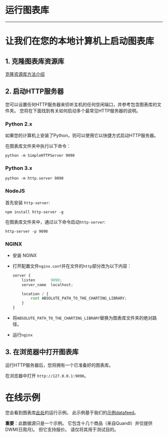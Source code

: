 # 运行图表库

---

# 让我们在您的本地计算机上启动图表库

## 1. 克隆图表库资源库

[克隆资源库方法介绍](https://help.github.com/articles/cloning-a-repository/)

## 2. 启动HTTP服务器

您可以设置任何HTTP服务器来侦听主机的任何空闲端口，并参考包含图表库的文件夹。 您将在下面找到有关如何启动多个最常见HTTP服务器的说明。

### Python 2.x

如果您的计算机上安装了Python，则可以使用它以快捷方式启动HTTP服务器。

在图表库文件夹中执行以下命令：

`python -m SimpleHTTPServer 9090`

### Python 3.x

`python -m http.server 9090`

### NodeJS

首先安装 `http-server`:

`npm install http-server -g`

在图表库文件夹中，通过以下命令启动`http-server`:

`http-server -p 9090`

### NGINX

- 安装 NGINX
- 打开配置文件`nginx.conf`并在文件的`http`部分改为以下内容：

    ```javascript
    server {
        listen       9090;
        server_name  localhost;

        location / {
            root ABSOLUTE_PATH_TO_THE_CHARTING_LIBRARY;
        }
    }
    ```

- 将`ABSOLUTE_PATH_TO_THE_CHARTING_LIBRARY`替换为图表库文件夹的绝对路径。
- 运行`nginx`

## 3. 在浏览器中打开图表库

运行HTTP服务器后，您将拥有一个已准备好的图表库。

在浏览器中打开 `http://127.0.0.1:9090`。

# 在线示例

您会看到图表库[此处](http://demo_chart.tradingview.com)的运行示例。 此示例基于我们的[示例datafeed](http://demo_feed.tradingview.com)。

**重要**：此数据源只是一个示例。 它包含十几个商品（来自Quandl）并仅提供DWM(日周月)。 但它支持报价。 请仅将其用于测试目的。

<!--stackedit_data:
eyJoaXN0b3J5IjpbNjEzMDY0NjA5LDE1OTMyODM3NDFdfQ==
-->